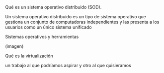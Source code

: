 Qué es un sistema operativo distribuido (SOD). 

Un sistema operativo distribuido es un tipo de sistema operativo que gestiona un conjunto de computadoras independientes y las presenta a los usuarios como un único sistema unificado

Sistemas operativos y herramientas

(imagen)

Qué es la virtualización

un trabajo al que podríamos aspirar y otro al que quisieramos